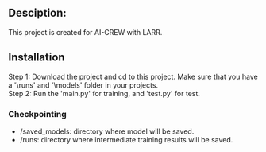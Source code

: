 
## Desciption:  
This project is created for AI-CREW with LARR.

## Installation
Step 1: Download the project and cd to this project. Make sure that you have a '\runs' and '\models' folder in your projects.    
Step 2: Run the 'main.py' for training, and 'test.py' for test.    

### Checkpointing
- /saved_models: directory where model will be saved.
- /runs: directory where intermediate training results will be saved.



